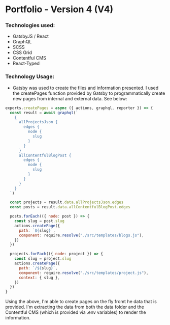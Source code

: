 # Portfolio - Version 4 (V4)

### Technologies used:

- GatsbyJS / React
- GraphQL
- SCSS
- CSS Grid
- Contentful CMS
- React-Typed

### Technology Usage:

- Gatsby was used to create the files and information presented. I used the createPages function provided by Gatsby to programmatically create new pages from internal and external data. See below:

```javascript
exports.createPages = async ({ actions, graphql, reporter }) => {
  const result = await graphql(`
    {
      allProjectsJson {
        edges {
          node {
            slug
          }
        }
      }
      allContentfulBlogPost {
        edges {
          node {
            slug
          }
        }
      }
    }
  `)

  const projects = result.data.allProjectsJson.edges
  const posts = result.data.allContentfulBlogPost.edges

  posts.forEach(({ node: post }) => {
    const slug = post.slug
    actions.createPage({
      path: `${slug}`,
      component: require.resolve("./src/templates/blogs.js"),
    })
  })

  projects.forEach(({ node: project }) => {
    const slug = project.slug
    actions.createPage({
      path: `/${slug}`,
      component: require.resolve("./src/templates/project.js"),
      context: { slug },
    })
  })
}
```

Using the above, I'm able to create pages on the fly fromt he data that is provided. I'm extracting the data from both the data folder and the Contentful CMS (which is provided via .env variables) to render the information.
